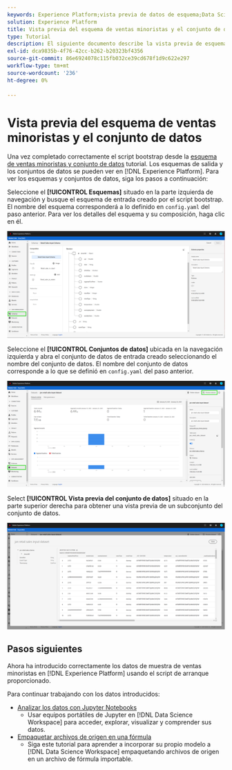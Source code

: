 ```yaml
---
keywords: Experience Platform;vista previa de datos de esquema;Data Science Workspace;temas populares
solution: Experience Platform
title: Vista previa del esquema de ventas minoristas y el conjunto de datos
type: Tutorial
description: El siguiente documento describe la vista previa de esquemas y conjuntos de datos en Adobe Experience Platform.
exl-id: dca9835b-4f76-42cc-b262-b20323bf4356
source-git-commit: 86e6924078c115fb032ce39cd678f1d9c622e297
workflow-type: tm+mt
source-wordcount: '236'
ht-degree: 0%

---
```


# Vista previa del esquema de ventas minoristas y el conjunto de datos

Una vez completado correctamente el script bootstrap desde la [esquema de ventas minoristas y conjunto de datos](./create-retails-sales-dataset.md) tutorial. Los esquemas de salida y los conjuntos de datos se pueden ver en [!DNL Experience Platform]. Para ver los esquemas y conjuntos de datos, siga los pasos a continuación:

Seleccione el **[!UICONTROL Esquemas]** situado en la parte izquierda de navegación y busque el esquema de entrada creado por el script bootstrap. El nombre del esquema corresponderá a lo definido en `config.yaml` del paso anterior. Para ver los detalles del esquema y su composición, haga clic en él.

![](../images/models-recipes/access-data/schema.PNG)

Seleccione el **[!UICONTROL Conjuntos de datos]** ubicada en la navegación izquierda y abra el conjunto de datos de entrada creado seleccionando el nombre del conjunto de datos. El nombre del conjunto de datos corresponde a lo que se definió en `config.yaml` del paso anterior.

![](../images/models-recipes/access-data/dataset.PNG)

Select **[!UICONTROL Vista previa del conjunto de datos]** situado en la parte superior derecha para obtener una vista previa de un subconjunto del conjunto de datos.

![](../images/models-recipes/access-data/preview.PNG)

## Pasos siguientes

Ahora ha introducido correctamente los datos de muestra de ventas minoristas en [!DNL Experience Platform] usando el script de arranque proporcionado.

Para continuar trabajando con los datos introducidos:
- [Analizar los datos con Jupyter Notebooks](../jupyterlab/analyze-your-data.md)
   - Usar equipos portátiles de Jupyter en [!DNL Data Science Workspace] para acceder, explorar, visualizar y comprender sus datos.
- [Empaquetar archivos de origen en una fórmula](./package-source-files-recipe.md)
   - Siga este tutorial para aprender a incorporar su propio modelo a [!DNL Data Science Workspace] empaquetando archivos de origen en un archivo de fórmula importable.
